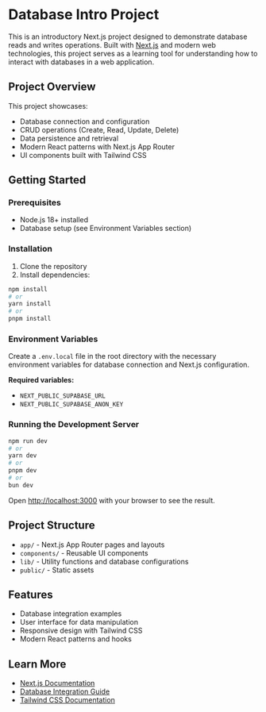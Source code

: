 # Database Intro Project

This is an introductory Next.js project designed to demonstrate database reads and writes operations. Built with [Next.js](https://nextjs.org) and modern web technologies, this project serves as a learning tool for understanding how to interact with databases in a web application.

## Project Overview

This project showcases:
- Database connection and configuration
- CRUD operations (Create, Read, Update, Delete)
- Data persistence and retrieval
- Modern React patterns with Next.js App Router
- UI components built with Tailwind CSS

## Getting Started

### Prerequisites

- Node.js 18+ installed
- Database setup (see Environment Variables section)

### Installation

1. Clone the repository
2. Install dependencies:

```bash
npm install
# or
yarn install
# or
pnpm install
```

### Environment Variables

Create a `.env.local` file in the root directory with the necessary environment variables for database connection and Next.js configuration.

**Required variables:**
- `NEXT_PUBLIC_SUPABASE_URL`
- `NEXT_PUBLIC_SUPABASE_ANON_KEY`

### Running the Development Server

```bash
npm run dev
# or
yarn dev
# or
pnpm dev
# or
bun dev
```

Open [http://localhost:3000](http://localhost:3000) with your browser to see the result.

## Project Structure

- `app/` - Next.js App Router pages and layouts
- `components/` - Reusable UI components
- `lib/` - Utility functions and database configurations
- `public/` - Static assets

## Features

- Database integration examples
- User interface for data manipulation
- Responsive design with Tailwind CSS
- Modern React patterns and hooks

## Learn More

- [Next.js Documentation](https://nextjs.org/docs)
- [Database Integration Guide](https://nextjs.org/docs/app/building-your-application/database)
- [Tailwind CSS Documentation](https://tailwindcss.com/docs)

